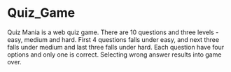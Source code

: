 # Quiz_Game
Quiz Mania is a web quiz game.
There are 10 questions and three levels -easy, medium and hard.
First 4 questions falls under easy, and next three falls under medium and last three falls under hard.
Each question have four options and only one is correct.
Selecting wrong answer results into game over. 
